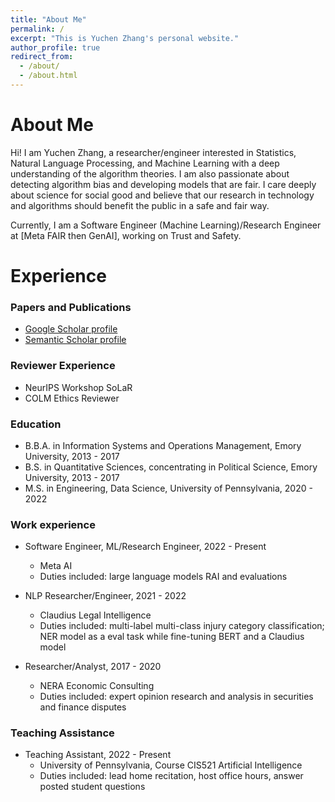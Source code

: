 ```yaml
---
title: "About Me"
permalink: /
excerpt: "This is Yuchen Zhang's personal website."
author_profile: true
redirect_from: 
  - /about/
  - /about.html
---
```


# About Me
Hi! I am Yuchen Zhang, a researcher/engineer interested in Statistics, Natural Language Processing, and Machine 
Learning with a deep understanding of the algorithm theories. I am also passionate about detecting algorithm 
bias and developing models that are fair. I care deeply about science for social good and believe that our 
research in technology and algorithms should benefit the public in a safe and fair way. 

Currently, I am a Software Engineer (Machine Learning)/Research Engineer at [Meta FAIR then GenAI], working on 
Trust and Safety.

# Experience
### Papers and Publications
* [Google Scholar profile](https://scholar.google.com/citations?user=BQV7BOkAAAAJ&hl=en)
* [Semantic Scholar profile](https://www.semanticscholar.org/author/Yuchen-Zhang/2108473229)

### Reviewer Experience
* NeurIPS Workshop SoLaR
* COLM Ethics Reviewer

### Education
* B.B.A. in Information Systems and Operations Management, Emory University, 2013 - 2017
* B.S. in Quantitative Sciences, concentrating in Political Science, Emory University, 2013 - 2017
* M.S. in Engineering, Data Science, University of Pennsylvania, 2020 - 2022

### Work experience
* Software Engineer, ML/Research Engineer, 2022 - Present
  * Meta AI
  * Duties included: large language models RAI and evaluations
  
* NLP Researcher/Engineer, 2021 - 2022
  * Claudius Legal Intelligence
  * Duties included: multi-label multi-class injury category classification; NER model as a eval 
  task while fine-tuning BERT and a Claudius model

* Researcher/Analyst, 2017 - 2020
  * NERA Economic Consulting
  * Duties included: expert opinion research and analysis in securities and finance 
  disputes

### Teaching Assistance
* Teaching Assistant, 2022 - Present
  * University of Pennsylvania, Course CIS521 Artificial Intelligence
  * Duties included: lead home recitation, host office hours, answer posted student questions

